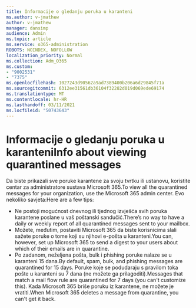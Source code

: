 ```yaml
---
title: Informacije o gledanju poruka u karanteni
ms.author: v-jmathew
author: v-jmathew
manager: dansimp
audience: Admin
ms.topic: article
ms.service: o365-administration
ROBOTS: NOINDEX, NOFOLLOW
localization_priority: Normal
ms.collection: Adm_O365
ms.custom:
- "9002531"
- "7375"
ms.openlocfilehash: 1027243d90562a9ad7389400b206a6d29845f71a
ms.sourcegitcommit: 6312ee31561db36104f32282d019d069ede69174
ms.translationtype: MT
ms.contentlocale: hr-HR
ms.lasthandoff: 03/11/2021
ms.locfileid: "50743643"
---
```

# <a name="info-about-viewing-quarantined-messages"></a><span data-ttu-id="7e870-102">Informacije o gledanju poruka u karanteni</span><span class="sxs-lookup"><span data-stu-id="7e870-102">Info about viewing quarantined messages</span></span>

<span data-ttu-id="7e870-103">Da biste prikazali sve poruke karantene za svoju tvrtku ili ustanovu, koristite centar za administratore sustava Microsoft 365.</span><span class="sxs-lookup"><span data-stu-id="7e870-103">To view all the quarantined messages for your organization, use the Microsoft 365 admin center.</span></span> <span data-ttu-id="7e870-104">Evo nekoliko savjeta:</span><span class="sxs-lookup"><span data-stu-id="7e870-104">Here are a few tips:</span></span>

- <span data-ttu-id="7e870-105">Ne postoji mogućnost dnevnog ili tjednog izvješća svih poruka karantene poslane u vaš poštanski sandučić.</span><span class="sxs-lookup"><span data-stu-id="7e870-105">There’s no way to have a daily or weekly report of all quarantined messages sent to your mailbox.</span></span>
- <span data-ttu-id="7e870-106">Možete, međutim, postaviti Microsoft 365 da biste korisnicima slali sažete poruke o tome koji su njihovi e-pošta u karanteni.</span><span class="sxs-lookup"><span data-stu-id="7e870-106">You can, however, set up Microsoft 365 to send a digest to your users about which of their emails are in quarantine.</span></span>
- <span data-ttu-id="7e870-107">Po zadanom, neželjena pošta, bulk i phishing poruke nalaze se u karanteni 15 dana.</span><span class="sxs-lookup"><span data-stu-id="7e870-107">By default, spam, bulk, and phishing messages are quarantined for 15 days.</span></span> <span data-ttu-id="7e870-108">Poruke koje se podudaraju s pravilom toka pošte u karanteni su 7 dana (ne možete ga prilagoditi).</span><span class="sxs-lookup"><span data-stu-id="7e870-108">Messages that match a mail flow rule are quarantined for 7 days (you can't customize this).</span></span> <span data-ttu-id="7e870-109">Kada Microsoft 365 briše poruku iz karantene, ne možete je vratiti.</span><span class="sxs-lookup"><span data-stu-id="7e870-109">When Microsoft 365 deletes a message from quarantine, you can't get it back.</span></span>
